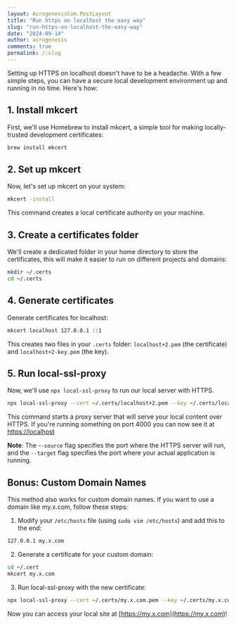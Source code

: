 ```yaml
---
layout: AcrogenesisCom.PostLayout
title: "Run https on localhost the easy way"
slug: "run-https-on-localhost-the-easy-way"
date: "2024-09-14"
author: acrogenesis
comments: true
permalink: /:slug
---
```

Setting up HTTPS on localhost doesn't have to be a headache. With a few simple steps, you can have a secure local development environment up and running in no time. Here's how:

## 1. Install mkcert

First, we'll use Homebrew to install mkcert, a simple tool for making locally-trusted development certificates:

```bash
brew install mkcert
```

## 2. Set up mkcert

Now, let's set up mkcert on your system:

```bash
mkcert -install
```

This command creates a local certificate authority on your machine.

## 3. Create a certificates folder

We'll create a dedicated folder in your home directory to store the certificates, this will make it easier to run on different projects and domains:

```bash
mkdir ~/.certs
cd ~/.certs
```

## 4. Generate certificates

Generate certificates for localhost:

```bash
mkcert localhost 127.0.0.1 ::1
```

This creates two files in your `.certs` folder: `localhost+2.pem` (the certificate) and `localhost+2-key.pem` (the key).

## 5. Run local-ssl-proxy

Now, we'll use `npx local-ssl-proxy` to run our local server with HTTPS.

```bash
npx local-ssl-proxy --cert ~/.certs/localhost+2.pem --key ~/.certs/localhost+2-key.pem --source 443 --target 4000
```

This command starts a proxy server that will serve your local content over HTTPS. If you're running something on port 4000 you can now see it at [https://localhost](https://localhost)

**Note**: The -`-source` flag specifies the port where the HTTPS server will run, and the `--target` flag specifies the port where your actual application is running.

## Bonus: Custom Domain Names

This method also works for custom domain names. If you want to use a domain like my.x.com, follow these steps:

1. Modify your `/etc/hosts` file (using `sudo vim /etc/hosts`) and add this to the end:

```bash
127.0.0.1 my.x.com
```

2. Generate a certificate for your custom domain:

```bash
cd ~/.cert
mkcert my.x.com
```

3. Run local-ssl-proxy with the new certificate:

```bash
npx local-ssl-proxy --cert ~/.certs/my.x.com.pem --key ~/.certs/my.x.com-key.pem --source 443 --target 4000
```

Now you can access your local site at [https://my.x.com](https://my.x.com)!
